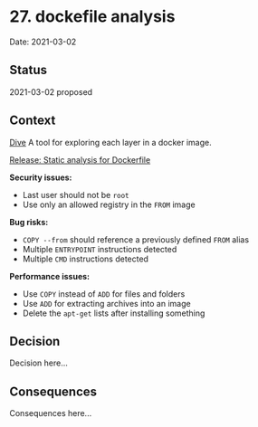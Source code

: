 # 27. dockefile analysis

Date: 2021-03-02

## Status

2021-03-02 proposed

## Context

[Dive](https://github.com/wagoodman/dive)  A tool for exploring each layer in a docker image.

[Release: Static analysis for Dockerfile](https://deepsource.io/blog/release-dockerfile-static-analysis/)

**Security issues:**

 - Last user should not be `root`
 - Use only an allowed registry in the `FROM` image

**Bug risks:**

 - `COPY --from` should reference a previously defined `FROM` alias
 - Multiple `ENTRYPOINT` instructions detected
 - Multiple `CMD` instructions detected

**Performance issues:**

 - Use `COPY` instead of `ADD` for files and folders
 - Use `ADD` for extracting archives into an image
 - Delete the `apt-get` lists after installing something

## Decision

Decision here...

## Consequences

Consequences here...
